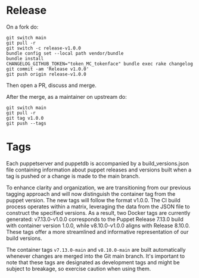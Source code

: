 # Release

On a fork do:

```
git switch main
git pull -r
git switch -c release-v1.0.0
bundle config set --local path vendor/bundle
bundle install
CHANGELOG_GITHUB_TOKEN="token_MC_tokenface" bundle exec rake changelog
git commit -am 'Release v1.0.0'
git push origin release-v1.0.0
```
Then open a PR, discuss and merge.

After the merge, as a maintainer on upstream do:

```
git switch main
git pull -r
git tag v1.0.0
git push --tags
```

# Tags

Each puppetserver and puppetdb is accompanied by a build_versions.json file containing information about puppet releases and versions built when a tag is pushed or a change is made to the main branch.

To enhance clarity and organization, we are transitioning from our previous tagging approach and will now distinguish the container tag from the puppet version. The new tags will follow the format v1.0.0. The CI build process operates within a matrix, leveraging the data from the JSON file to construct the specified versions. As a result, two Docker tags are currently generated: v7.13.0-v1.0.0 corresponds to the Puppet Release 7.13.0 build with container version 1.0.0, while v8.10.0-v1.0.0 aligns with Release 8.10.0. These tags offer a more streamlined and informative representation of our build versions.

The container tags `v7.13.0-main` and `v8.10.0-main` are built automatically whenever changes are merged into the Git main branch. It's important to note that these tags are designated as development tags and might be subject to breakage, so exercise caution when using them.

